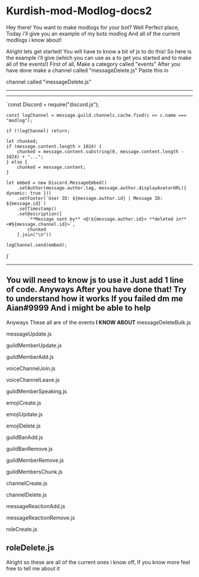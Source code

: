 # Kurdish-mod-Modlog-docs2
Hey there! You want to make modlogs for your bot? Well Perfect place, Today i'll give you an example of my bots modlog And all of the current modlogs i know about! 





Alright lets get started!
You will have to know a bit of js to do this!
So here is the example i'll give (which you can use as a to get you started and to make all of the events!)
First of all, Make a category called "events" 
After you have done  make a channel called "messageDelete.js"
Paste this in


channel called "messageDelete.js"

--------------------------------------------------------------------------------------
--------------------------------------------------------------------------------------
`const Discord = require("discord.js");

    const logChannel = message.guild.channels.cache.find(c => c.name === "modlog");

    if (!logChannel) return;

    let chunked;
    if (message.content.length > 1024) {
        chunked = message.content.substring(0, message.content.length - 1024) + "...";
    } else {
        chunked = message.content;
    }

    let embed = new Discord.MessageEmbed()
        .setAuthor(message.author.tag, message.author.displayAvatarURL({ dynamic: true }))
        .setFooter(`User ID: ${message.author.id} | Message ID: ${message.id}`)
        .setTimestamp()
        .setDescription([
            `**Message sent by** <@!${message.author.id}> **deleted in** <#${message.channel.id}>`,
            chunked
        ].join("\n"))

    logChannel.send(embed); 
}`

--------------------------------------------------------------------------------------------------------------
You will need to know js to use it
Just add 1 line of code.
Anyways
After you have done that!
Try to understand how it works
If you failed dm me Aian#9999 And i might be able to help
----------------------------------------------------
Anyways
These all are of the events **I KNOW ABOUT**
messageDeleteBulk.js

messageUpdate.js

guildMemberUpdate.js

guildMemberAdd.js

voiceChannelJoin.js

voiceChannelLeave.js

guildMemberSpeaking.js

emojiCreate.js

emojiUpdate.js

emojiDelete.js

guildBanAdd.js

guildBanRemove.js

guildMemberRemove.js

guildMembersChunk.js

channelCreate.js

channelDelete.js

messageReactionAdd.js

messageReactionRemove.js

roleCreate.js

roleDelete.js
------------------------------------------------------------------------------------------------
Alright so these are all of the current ones i know off, If you know more feel free to tell me about it
